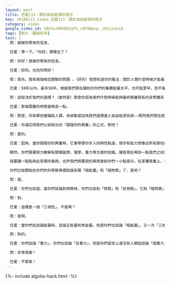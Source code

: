 ```yaml
---
layout: post
title: 巴夏113：關於自由能源的提示
key: 20180112_video_巴夏113：關於自由能源的提示
category: video
google_video_id: 16GSisMXbDGSyF5_cQF98pxq-_oUsja1eiA
tags: [影片｜編號系列]
text: |
  問：謝謝你帶來的信息。

  巴夏：等一下。「你好」哪裡去了？

  問：你好！感謝你帶來的信息。

  巴夏：好的。也向你問好！

  問：首先，我有兩個相互關聯的問題 。（好的）我想知道你的看法：關於人類什麼時候才能最終獲取和使用自由能源，消除現在的資源型能源？

  巴夏：50年以內，最多50年。根據我們現在讀到的你們的集體能量水平，也可能更早，但不會比50年更晚。記住，沒有「預言未來」這回事，只有對做出預言當時的能量的感知。如果那個能量改變了，那個預言也就作廢了。因此，我們僅僅是在讀取當前你們的能量模式中最具可能性的情況。而我們現在讀到的就是：看起來人類實現自由能源的應用不會超過50年，可能會更早。

  問：這取決於我們的選擇？（當然是）那麼你認為我們什麼時候能夠最終脫離現有的貨幣體系？

  巴夏：那個需要的時間會稍長一點。

  問：那麼，你有哪些建議給人類，來啟動或加快我們選擇進入自由能源系統——既然我們現在就已經擁有包括「輻射能量」在內的這些新技術了。

  巴夏：你還記得我們以前給出的「跟隨你的興奮」的公式，對吧？

  問：是的。

  巴夏：因為，當你跟隨你的興奮時，它會帶領你步入同時性軌道，使你有能力想像出所有那些能代表你激情的事物，所以，那會把你帶到各種情形中，使你有最佳機會來創造出這個新的系統。跟隨激情，不過還要把具體想法和提議真正落實到外在形式上，使其產生效果。

  顯然，你們需要努力瞭解有關電磁學，電學，重力等方面的知識。讓我現在再談一點我們之前說過的一個概念。你們的物質實相其實不是「二元對立」，它其實是一個「三相性」。

  我要講一點點與此有關的東西，也許我們將要說的東西會給你們一小點提示。在某種意義上，我們真正能做的就是給你們一些提示，我們不能毀掉你們的驚喜，我們不能洩露秘密，你們必須去親自經歷那個摸索的過程。然而，在某些方面，時不時地，有時候，我們可以給你們一點點幫助，這是可能的。

  你們已經開始在你們的科學辭典裡談論有關「暗能量」和「暗物質」了，是吧？

  問：是。

  巴夏：你們也知道，當你們談論到物質時，你們也談到「物質」和「反物質」，它與「暗物質」不是一回事，對吧？

  問：對。

  巴夏：這裡是一個「三相性」，不是嗎？

  問：是啊。

  巴夏：當你們在談論能量時，談論正能量和負能量，但是你們也談論「暗能量」，又一次「三相性」，對吧？

  問：對的。

  巴夏：你們談論「重力」，你們也談論「反重力」，但是你們星球上還沒有人開始談論「暗重力」，但它是存在的！這就是給你們的提示

  問：非常感謝！

  巴夏：不客氣！
---
```


{%- include algolia-hack.html -%}
